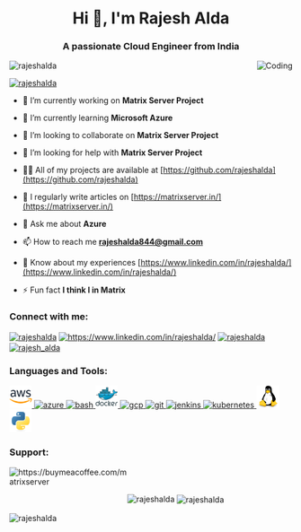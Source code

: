 <h1 align="center">Hi 👋, I'm Rajesh Alda</h1>
<h3 align="center">A passionate Cloud Engineer from India</h3>
<img align="right" alt="Coding" src="https://nexscient.ai/wp-content/uploads/2024/01/1665543413870.gif">
<p align="left"> <img src="https://komarev.com/ghpvc/?username=rajeshalda&label=Profile%20views&color=0e75b6&style=flat" alt="rajeshalda" /> </p>

<p align="left"> <a href="https://twitter.com/rajeshalda" target="blank"><img src="https://img.shields.io/twitter/follow/rajeshalda?logo=twitter&style=for-the-badge" alt="rajeshalda" /></a> </p>

- 🔭 I’m currently working on **Matrix Server Project**

- 🌱 I’m currently learning **Microsoft Azure**

- 👯 I’m looking to collaborate on **Matrix Server Project**

- 🤝 I’m looking for help with **Matrix Server Project**

- 👨‍💻 All of my projects are available at [https://github.com/rajeshalda](https://github.com/rajeshalda)

- 📝 I regularly write articles on [https://matrixserver.in/](https://matrixserver.in/)

- 💬 Ask me about **Azure**

- 📫 How to reach me **rajeshalda844@gmail.com**

- 📄 Know about my experiences [https://www.linkedin.com/in/rajeshalda/](https://www.linkedin.com/in/rajeshalda/)

- ⚡ Fun fact **I think I in Matrix**

<h3 align="left">Connect with me:</h3>
<p align="left">
<a href="https://twitter.com/rajeshalda" target="blank"><img align="center" src="https://raw.githubusercontent.com/rahuldkjain/github-profile-readme-generator/master/src/images/icons/Social/twitter.svg" alt="rajeshalda" height="30" width="40" /></a>
<a href="https://linkedin.com/in/https://www.linkedin.com/in/rajeshalda/" target="blank"><img align="center" src="https://raw.githubusercontent.com/rahuldkjain/github-profile-readme-generator/master/src/images/icons/Social/linked-in-alt.svg" alt="https://www.linkedin.com/in/rajeshalda/" height="30" width="40" /></a>
<a href="https://fb.com/rajeshalda" target="blank"><img align="center" src="https://raw.githubusercontent.com/rahuldkjain/github-profile-readme-generator/master/src/images/icons/Social/facebook.svg" alt="rajeshalda" height="30" width="40" /></a>
<a href="https://instagram.com/rajesh_alda" target="blank"><img align="center" src="https://raw.githubusercontent.com/rahuldkjain/github-profile-readme-generator/master/src/images/icons/Social/instagram.svg" alt="rajesh_alda" height="30" width="40" /></a>
</p>

<h3 align="left">Languages and Tools:</h3>
<p align="left"> <a href="https://aws.amazon.com" target="_blank" rel="noreferrer"> <img src="https://raw.githubusercontent.com/devicons/devicon/master/icons/amazonwebservices/amazonwebservices-original-wordmark.svg" alt="aws" width="40" height="40"/> </a> <a href="https://azure.microsoft.com/en-in/" target="_blank" rel="noreferrer"> <img src="https://www.vectorlogo.zone/logos/microsoft_azure/microsoft_azure-icon.svg" alt="azure" width="40" height="40"/> </a> <a href="https://www.gnu.org/software/bash/" target="_blank" rel="noreferrer"> <img src="https://www.vectorlogo.zone/logos/gnu_bash/gnu_bash-icon.svg" alt="bash" width="40" height="40"/> </a> <a href="https://www.docker.com/" target="_blank" rel="noreferrer"> <img src="https://raw.githubusercontent.com/devicons/devicon/master/icons/docker/docker-original-wordmark.svg" alt="docker" width="40" height="40"/> </a> <a href="https://cloud.google.com" target="_blank" rel="noreferrer"> <img src="https://www.vectorlogo.zone/logos/google_cloud/google_cloud-icon.svg" alt="gcp" width="40" height="40"/> </a> <a href="https://git-scm.com/" target="_blank" rel="noreferrer"> <img src="https://www.vectorlogo.zone/logos/git-scm/git-scm-icon.svg" alt="git" width="40" height="40"/> </a> <a href="https://www.jenkins.io" target="_blank" rel="noreferrer"> <img src="https://www.vectorlogo.zone/logos/jenkins/jenkins-icon.svg" alt="jenkins" width="40" height="40"/> </a> <a href="https://kubernetes.io" target="_blank" rel="noreferrer"> <img src="https://www.vectorlogo.zone/logos/kubernetes/kubernetes-icon.svg" alt="kubernetes" width="40" height="40"/> </a> <a href="https://www.linux.org/" target="_blank" rel="noreferrer"> <img src="https://raw.githubusercontent.com/devicons/devicon/master/icons/linux/linux-original.svg" alt="linux" width="40" height="40"/> </a> <a href="https://www.python.org" target="_blank" rel="noreferrer"> <img src="https://raw.githubusercontent.com/devicons/devicon/master/icons/python/python-original.svg" alt="python" width="40" height="40"/> </a> </p>

<h3 align="left">Support:</h3>
<p><a href="https://www.buymeacoffee.com/https://buymeacoffee.com/matrixserver"> <img align="left" src="https://cdn.buymeacoffee.com/buttons/v2/default-yellow.png" height="50" width="210" alt="https://buymeacoffee.com/matrixserver" /></a></p><br><br>

<p><img align="left" src="https://github-readme-stats.vercel.app/api/top-langs?username=rajeshalda&show_icons=true&locale=en&layout=compact" alt="rajeshalda" /></p>

<p>&nbsp;<img align="center" src="https://github-readme-stats.vercel.app/api?username=rajeshalda&show_icons=true&locale=en" alt="rajeshalda" /></p>

<p><img align="center" src="https://github-readme-streak-stats.herokuapp.com/?user=rajeshalda&" alt="rajeshalda" /></p>

